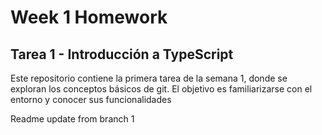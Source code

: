 # Week 1 Homework

## Tarea 1 - Introducción a TypeScript

Este repositorio contiene la primera tarea de la semana 1, donde se exploran los conceptos básicos de git. El objetivo es familiarizarse con el entorno y conocer sus funcionalidades

Readme update from branch 1


